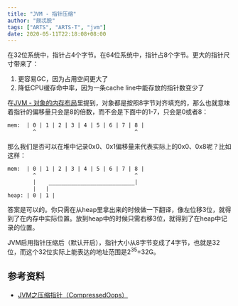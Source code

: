 ```yaml
---
title: "JVM - 指针压缩"
author: "颇忒脱"
tags: ["ARTS", "ARTS-T", "jvm"]
date: 2020-05-11T22:18:08+08:00
---
```


<!--more-->

在32位系统中，指针占4个字节。在64位系统中，指针占8个字节。更大的指针尺寸带来了：

1. 更容易GC，因为占用空间更大了
2. 降低CPU缓存命中率，因为一条cache line中能存放的指针数变少了

在[JVM - 对象的内存布局](../object-layout)里提到，对象都是按照8字节对齐填充的，那么也就意味着指针的偏移量只会是8的倍数，而不会是下面中的1-7，只会是0或者8：

```txt
mem:  | 0 | 1 | 2 | 3 | 4 | 5 | 6 | 7 | 8 |
        ^                               ^
```

那么我们是否可以在堆中记录0x0、0x1偏移量来代表实际上的0x0、0x8呢？比如这样：

```txt
mem:  | 0 | 1 | 2 | 3 | 4 | 5 | 6 | 7 | 8 |
        ^                               ^
        |    ___________________________|
        |   |
heap: | 0 | 1 |
```

答案是可以的。你只需在从heap里拿出来的时候做一下翻译，像左位移3位，就得到了在内存中实际位置。放到heap中的时候只需右移3位，就得到了在heap中记录的位置。

JVM启用指针压缩后（默认开启），指针大小从8字节变成了4字节，也就是32位，而这个32位实际上能表达的地址范围是2<sup>35</sup>=32G。

## 参考资料

* [JVM之压缩指针（CompressedOops）](https://juejin.im/post/5c4c8ad9f265da6179752b03)